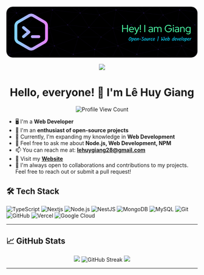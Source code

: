 [![MainHeader](https://raw.githubusercontent.com/lehuygiang28/lehuygiang28/main/images/header-image.png)](https://github.com/lehuygiang28)

<p>
<p align="center"><img src="https://readme-typing-svg.herokuapp.com/?font=Mitr&color=A13B3B&size=20&center=true&vCenter=true&lines=Welcome+to+my+Profile!;I'm+eager+to+learn+and+grow;Wishing+you+a+fantastic+day+ahead!"></p></p>

<h1 align="center">Hello, everyone! 👋 I'm Lê Huy Giang</h1>
<p align="center">
  <img src="https://komarev.com/ghpvc/?username=lehuygiang28&color=blueviolet" alt="Profile View Count">
</p>

- 🖥️ I'm a **Web Developer**
- 🌱 I'm an **enthusiast of open-source projects**
- 🔭 Currently, I'm expanding my knowledge in **Web Development**
- 💬 Feel free to ask me about **Node.js, Web Development, NPM**
- 📫 You can reach me at: **lehuygiang28@gmail.com**
- 📌 Visit my **[Website](https://giaang.id.vn)**
- 🤝 I'm always open to collaborations and contributions to my projects. Feel free to reach out or submit a pull request!

## 🛠️ Tech Stack

![TypeScript](https://img.shields.io/badge/-TypeScript-black?style=flat&logo=typescript) ![Nextjs](https://img.shields.io/badge/next.js-000000?style=flat&logo=nextdotjs&logoColor=white) ![Node.js](https://img.shields.io/badge/-Node.js-black?style=flat&logo=node.js) ![NestJS](https://img.shields.io/badge/-NestJS-black?style=flat&logo=nestjs) ![MongoDB](https://img.shields.io/badge/-MongoDB-black?style=flat&logo=mongodb) ![MySQL](https://img.shields.io/badge/-MySQL-black?style=flat&logo=mysql) ![Git](https://img.shields.io/badge/-Git-black?style=flat&logo=git) ![GitHub](https://img.shields.io/badge/-GitHub-181717?style=flat&logo=github) ![Vercel](https://img.shields.io/badge/-Vercel-black?style=flat&logo=vercel) ![Google Cloud](https://img.shields.io/badge/-Google%20Cloud-black?style=flat&logo=google-cloud)

---

## 📈 GitHub Stats

<p align="center">
<img src="https://giaang-github-readme-stats.vercel.app/api?username=lehuygiang28&show_icons=true&theme=tokyonight&hide_border=true&show=reviews" />
<img src="https://giaang-github-readme-streak-stats.vercel.app?user=lehuygiang28&theme=tokyonight&hide_border=true&date_format=j%2Fn%5B%2FY%5D" alt="GitHub Streak" />
<img src="https://giaang-github-readme-stats.vercel.app/api/top-langs/?username=lehuygiang28&layout=compact&hide_border=true&theme=tokyonight&cache_seconds=86400&hide=html,css,scss,handlebars" />
</p>

---
